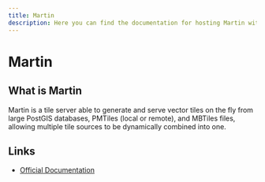 ```yaml
---
title: Martin
description: Here you can find the documentation for hosting Martin with Coolify.
---
```


# Martin

## What is Martin

Martin is a tile server able to generate and serve vector tiles on the fly from large PostGIS databases, PMTiles (local or remote), and MBTiles files, allowing multiple tile sources to be dynamically combined into one.

## Links

- [Official Documentation](https://maplibre.org/martin/introduction.html/?utm_source=coolify.io)
